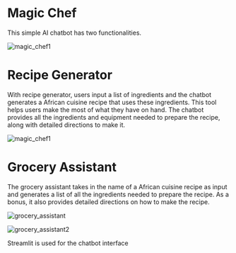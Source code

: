 # Magic Chef

This simple AI chatbot has two functionalities.

![magic_chef1](https://github.com/Trojan-Horse69/magic_chef/assets/134110603/06894061-e868-4443-816c-0175b623f984)

# Recipe Generator

With recipe generator, users input a list of ingredients and the chatbot generates a African cuisine recipe that uses these ingredients. 
This tool helps users make the most of what they have on hand.
The chatbot provides all the ingredients and equipment needed to prepare the recipe, along with detailed directions to make it.

![magic_chef1](https://github.com/etimbukafia/magic_chef/assets/134110603/02c13654-68b7-495c-9437-d900090df955)


# Grocery Assistant

The grocery assistant takes in the name of a African cuisine recipe as input and generates a list of all the ingredients needed to prepare the recipe. 
As a bonus, it also provides detailed directions on how to make the recipe.

![grocery_assistant](https://github.com/etimbukafia/magic_chef/assets/134110603/be3bade0-feca-43ae-922f-0fd370b06225)

![grocery_assistant2](https://github.com/etimbukafia/magic_chef/assets/134110603/5642bbb3-c336-479f-887a-7ddc8cc21e91)

Streamlit is used for the chatbot interface




